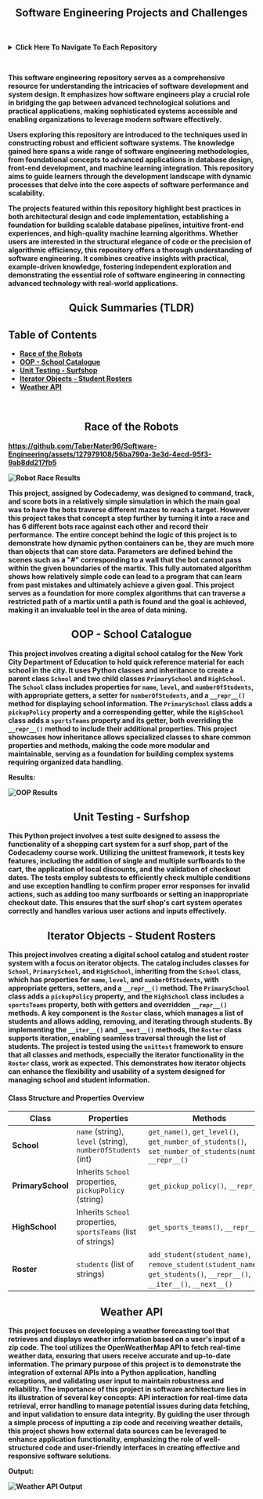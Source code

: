 <div align="center">
  <h2><b>Software Engineering Projects and Challenges<b></h2>
</div>

&nbsp;

<details>
  <summary><b>Click Here To Navigate To Each Repository<b></summary>

  - [Race of the Robots](https://github.com/TaberNater96/Software-Engineering/tree/main/Race%20of%20the%20Robots)
  - [OOP - School Catalogue](https://github.com/TaberNater96/Software-Engineering/tree/main/Advanced%20Operations/OOP%20-%20School%20Catalogue)
  - [Unit Testing - Surfshop](https://github.com/TaberNater96/Software-Engineering/tree/main/Advanced%20Operations/Unit%20Testing%20-%20Surfshop)
  - [Iterator Objects - Student Rosters](https://github.com/TaberNater96/Software-Engineering/tree/main/Advanced%20Operations/Iterator%20Objects%20-%20Student%20Rosters)
  - [Weather API](https://github.com/TaberNater96/Software-Engineering/tree/main/SWE%20Challenges/Weather%20API)
</details>

&nbsp;

This software engineering repository serves as a comprehensive resource for understanding the intricacies of software development and system design. It emphasizes how software engineers play a crucial role in bridging the gap between advanced technological solutions and practical applications, making sophisticated systems accessible and enabling organizations to leverage modern software effectively.

Users exploring this repository are introduced to the techniques used in constructing robust and efficient software systems. The knowledge gained here spans a wide range of software engineering methodologies, from foundational concepts to advanced applications in database design, front-end development, and machine learning integration. This repository aims to guide learners through the development landscape with dynamic processes that delve into the core aspects of software performance and scalability.

The projects featured within this repository highlight best practices in both architectural design and code implementation, establishing a foundation for building scalable database pipelines, intuitive front-end experiences, and high-quality machine learning algorithms. Whether users are interested in the structural elegance of code or the precision of algorithmic efficiency, this repository offers a thorough understanding of software engineering. It combines creative insights with practical, example-driven knowledge, fostering independent exploration and demonstrating the essential role of software engineering in connecting advanced technology with real-world applications.

<div align="center">
  <h2>Quick Summaries (TLDR)</h2>
</div>

## Table of Contents
- [Race of the Robots](#race-of-the-robots)
- [OOP - School Catalogue](#oop-school-catalogue)
- [Unit Testing - Surfshop](#unit-testing-surfshop)
- [Iterator Objects - Student Rosters](#iterator-objects-student-rosters)
- [Weather API](#weather-api)

&nbsp;

<div id="race-of-the-robots" align="center">
  <h2>Race of the Robots</h2>
</div>

https://github.com/TaberNater96/Software-Engineering/assets/127979108/56ba790a-3e3d-4ecd-95f3-9ab8dd217fb5

![Robot Race Results](https://github.com/TaberNater96/Software-Engineering/assets/127979108/606d7fff-2380-430f-b3aa-8bc86e826496)

This project, assigned by Codecademy, was designed to command, track, and score bots in a relatively simple simulation in which the main goal was to have the bots traverse different mazes to reach a target. However this project takes that concept a step further by turning it into a race and has 6 different bots race against each other and record their performance. The entire concept behind the logic of this project is to demonstrate how dynamic python containers can be, they are much more than objects that can store data. Parameters are defined behind the scenes such as a "#" corresponding to a wall that the bot cannot pass within the given boundaries of the martix. This fully automated algorithm shows how relatively simple code can lead to a program that can learn from past mistakes and ultimately achieve a given goal. This project serves as a foundation for more complex algorithms that can traverse a restricted path of a martix until a path is found and the goal is achieved, making it an invaluable tool in the area of data mining.

<div id="oop-school-catalogue" align="center">
  <h2>OOP - School Catalogue</h2>
</div>

This project involves creating a digital school catalog for the New York City Department of Education to hold quick reference material for each school in the city. It uses Python classes and inheritance to create a parent class `School` and two child classes `PrimarySchool` and `HighSchool`. The `School` class includes properties for `name`, `level`, and `numberOfStudents`, with appropriate getters, a setter for `numberOfStudents`, and a `__repr__()` method for displaying school information. The `PrimarySchool` class adds a `pickupPolicy` property and a corresponding getter, while the `HighSchool` class adds a `sportsTeams` property and its getter, both overriding the `__repr__()` method to include their additional properties. This project showcases how inheritance allows specialized classes to share common properties and methods, making the code more modular and maintainable, serving as a foundation for building complex systems requiring organized data handling.

**Results:**

![OOP Results](https://github.com/TaberNater96/Software-Engineering/assets/127979108/ae042d62-b94e-4112-a64f-b6a9faee2ea4)

<div id="unit-testing-surfshop" align="center">
  <h2>Unit Testing - Surfshop</h2>
</div>

This Python project involves a test suite designed to assess the functionality of a shopping cart system for a surf shop, part of the Codecademy course work. Utilizing the **unittest** framework, it tests key features, including the addition of single and multiple surfboards to the cart, the application of local discounts, and the validation of checkout dates. The tests employ subtests to efficiently check multiple conditions and use exception handling to confirm proper error responses for invalid actions, such as adding too many surfboards or setting an inappropriate checkout date. This ensures that the surf shop's cart system operates correctly and handles various user actions and inputs effectively.

<div id="iterator-objects-student-rosters" align="center">
  <h2>Iterator Objects - Student Rosters</h2>
</div>

This project involves creating a digital school catalog and student roster system with a focus on iterator objects. The catalog includes classes for `School`, `PrimarySchool`, and `HighSchool`, inheriting from the `School` class, which has properties for `name`, `level`, and `numberOfStudents`, with appropriate getters, setters, and a `__repr__()` method. The `PrimarySchool` class adds a `pickupPolicy` property, and the `HighSchool` class includes a `sportsTeams` property, both with getters and overridden `__repr__()` methods. A key component is the `Roster` class, which manages a list of students and allows adding, removing, and iterating through students. By implementing the `__iter__()` and `__next__()` methods, the `Roster` class supports iteration, enabling seamless traversal through the list of students. The project is tested using the `unittest` framework to ensure that all classes and methods, especially the iterator functionality in the `Roster` class, work as expected. This demonstrates how iterator objects can enhance the flexibility and usability of a system designed for managing school and student information.

#### Class Structure and Properties Overview

| **Class**          | **Properties**                                               | **Methods**                                                                                                                                                    |
|--------------------|--------------------------------------------------------------|----------------------------------------------------------------------------------------------------------------------------------------------------------------|
| **School**         | `name` (string), `level` (string), `numberOfStudents` (int)  | `get_name()`, `get_level()`, `get_number_of_students()`, `set_number_of_students(number)`, `__repr__()`                                                        |
| **PrimarySchool**  | Inherits `School` properties, `pickupPolicy` (string)        | `get_pickup_policy()`, `__repr__()`                                                                                                                            |
| **HighSchool**     | Inherits `School` properties, `sportsTeams` (list of strings)| `get_sports_teams()`, `__repr__()`                                                                                                                             |
| **Roster**         | `students` (list of strings)                                 | `add_student(student_name)`, `remove_student(student_name)`, `get_students()`, `__repr__()`, `__iter__()`, `__next__()`                                                                               |

<div id="weather-api" align="center">
  <h2>Weather API</h2>
</div>

This project focuses on developing a weather forecasting tool that retrieves and displays weather information based on a user's input of a zip code. The tool utilizes the OpenWeatherMap API to fetch real-time weather data, ensuring that users receive accurate and up-to-date information. The primary purpose of this project is to demonstrate the integration of external APIs into a Python application, handling exceptions, and validating user input to maintain robustness and reliability. The importance of this project in software architecture lies in its illustration of several key concepts: API interaction for real-time data retrieval, error handling to manage potential issues during data fetching, and input validation to ensure data integrity. By guiding the user through a simple process of inputting a zip code and receiving weather details, this project shows how external data sources can be leveraged to enhance application functionality, emphasizing the role of well-structured code and user-friendly interfaces in creating effective and responsive software solutions.

**Output:**

![Weather API Output](https://github.com/TaberNater96/Software-Engineering/assets/127979108/ea822fb8-96a5-417a-aaa2-06e73bd9fe8e)



